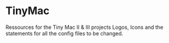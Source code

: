 # TinyMac
Ressources for the Tiny Mac II &amp; III projects
Logos, Icons and the statements for all the config files to be changed.
